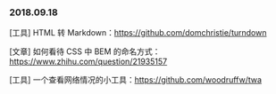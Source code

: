 ### 2018.09.18

[工具] HTML 转 Markdown：<https://github.com/domchristie/turndown>

[文章] 如何看待 CSS 中 BEM 的命名方式：<https://www.zhihu.com/question/21935157>

[工具] 一个查看网络情况的小工具：<https://github.com/woodruffw/twa>
